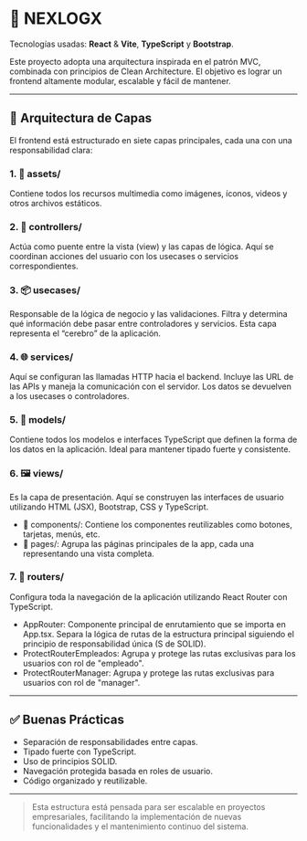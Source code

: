 # 🚀 NEXLOGX

Tecnologías usadas: **React** & **Vite**, **TypeScript** y **Bootstrap**.

Este proyecto adopta una arquitectura inspirada en el patrón MVC, combinada con principios de Clean Architecture. El objetivo es lograr un frontend altamente modular, escalable y fácil de mantener.

---

## 🧱 Arquitectura de Capas

El frontend está estructurado en siete capas principales, cada una con una responsabilidad clara:

### 1. 📁 assets/
Contiene todos los recursos multimedia como imágenes, íconos, videos y otros archivos estáticos.

### 2. 📂 controllers/
Actúa como puente entre la vista (view) y las capas de lógica. Aquí se coordinan acciones del usuario con los usecases o servicios correspondientes.

### 3. 📦 usecases/
Responsable de la lógica de negocio y las validaciones. Filtra y determina qué información debe pasar entre controladores y servicios. Esta capa representa el “cerebro” de la aplicación.

### 4. 🌐 services/
Aquí se configuran las llamadas HTTP hacia el backend. Incluye las URL de las APIs y maneja la comunicación con el servidor. Los datos se devuelven a los usecases o controladores.

### 5. 🧩 models/
Contiene todos los modelos e interfaces TypeScript que definen la forma de los datos en la aplicación. Ideal para mantener tipado fuerte y consistente.

### 6. 🖼 views/
Es la capa de presentación. Aquí se construyen las interfaces de usuario utilizando HTML (JSX), Bootstrap, CSS y TypeScript.

- 📁 components/: Contiene los componentes reutilizables como botones, tarjetas, menús, etc.
- 📁 pages/: Agrupa las páginas principales de la app, cada una representando una vista completa.

### 7. 🧭 routers/
Configura toda la navegación de la aplicación utilizando React Router con TypeScript.

- AppRouter: Componente principal de enrutamiento que se importa en App.tsx. Separa la lógica de rutas de la estructura principal siguiendo el principio de responsabilidad única (S de SOLID).
- ProtectRouterEmpleados: Agrupa y protege las rutas exclusivas para los usuarios con rol de "empleado".
- ProtectRouterManager: Agrupa y protege las rutas exclusivas para usuarios con rol de "manager".

---

## ✅ Buenas Prácticas

- Separación de responsabilidades entre capas.
- Tipado fuerte con TypeScript.
- Uso de principios SOLID.
- Navegación protegida basada en roles de usuario.
- Código organizado y reutilizable.

---

> Esta estructura está pensada para ser escalable en proyectos empresariales, facilitando la implementación de nuevas funcionalidades y el mantenimiento continuo del sistema.

